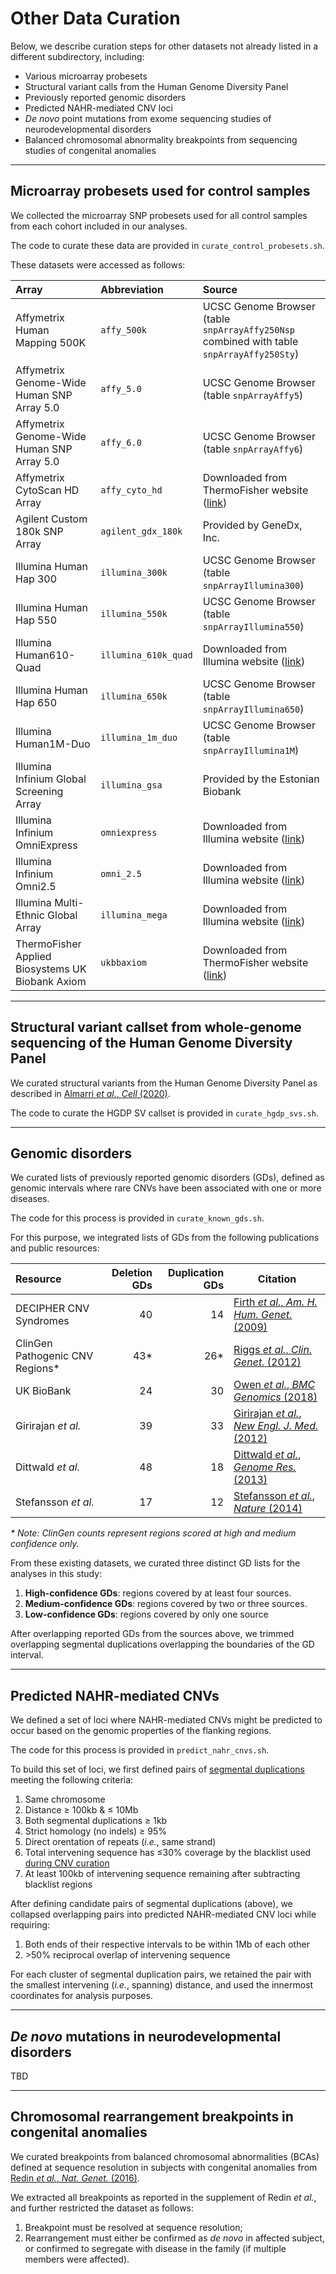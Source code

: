 # Other Data Curation  

Below, we describe curation steps for other datasets not already listed in a different subdirectory, including:  

* Various microarray probesets  
* Structural variant calls from the Human Genome Diversity Panel
* Previously reported genomic disorders  
* Predicted NAHR-mediated CNV loci  
* _De novo_ point mutations from exome sequencing studies of neurodevelopmental disorders
* Balanced chromosomal abnormality breakpoints from sequencing studies of congenital anomalies


---   

## Microarray probesets used for control samples  

We collected the microarray SNP probesets used for all control samples from each cohort included in our analyses.  

The code to curate these data are provided in `curate_control_probesets.sh`.  

These datasets were accessed as follows:  

| Array | Abbreviation | Source |  
| :--- | :--- | :--- |  
| Affymetrix Human Mapping 500K | `affy_500k` | UCSC Genome Browser (table `snpArrayAffy250Nsp` combined with table `snpArrayAffy250Sty`) |  
| Affymetrix Genome-Wide Human SNP Array 5.0 | `affy_5.0` | UCSC Genome Browser (table `snpArrayAffy5`) |  
| Affymetrix Genome-Wide Human SNP Array 5.0 | `affy_6.0` | UCSC Genome Browser (table `snpArrayAffy6`) |  
| Affymetrix CytoScan HD Array | `affy_cyto_hd` | Downloaded from ThermoFisher website ([link](https://www.thermofisher.com/order/catalog/product/901835#/901835)) |  
| Agilent Custom 180k SNP Array | `agilent_gdx_180k` | Provided by GeneDx, Inc. |  
| Illumina Human Hap 300 | `illumina_300k` | UCSC Genome Browser (table `snpArrayIllumina300`) |  
| Illumina Human Hap 550 | `illumina_550k` | UCSC Genome Browser (table `snpArrayIllumina550`) |  
| Illumina Human610-Quad | `illumina_610k_quad` | Downloaded from Illumina website ([link](https://support.illumina.com/content/dam/illumina-support/documents/downloads/productfiles/human610/human610-quadv1_h.zip)) |  
| Illumina Human Hap 650 | `illumina_650k` | UCSC Genome Browser (table `snpArrayIllumina650`) |  
| Illumina Human1M-Duo | `illumina_1m_duo` | UCSC Genome Browser (table `snpArrayIllumina1M`) |  
| Illumina Infinium Global Screening Array | `illumina_gsa` | Provided by the Estonian Biobank |  
| Illumina Infinium OmniExpress | `omniexpress` | Downloaded from Illumina website ([link](https://support.illumina.com/content/dam/illumina-support/documents/downloads/productfiles/humanomniexpress-24/v1-3/infinium-omniexpress-24-v1-3-a1-bed.zip)) |  
| Illumina Infinium Omni2.5 | `omni_2.5` | Downloaded from Illumina website ([link](https://support.illumina.com/content/dam/illumina-support/documents/downloads/productfiles/humanomni25/v1-5/infinium-omni2-5-8v1-5-a1-bed.zip)) |  
| Illumina Multi-Ethnic Global Array | `illumina_mega` | Downloaded from Illumina website ([link](https://support.illumina.com/content/dam/illumina-support/documents/downloads/productfiles/multiethnic-global/multi-ethnic-global-8-d1-bed.zip)) |  
| ThermoFisher Applied Biosystems UK Biobank Axiom | `ukbbaxiom` | Downloaded from ThermoFisher website ([link](https://www.thermofisher.com/order/catalog/product/902502?us&en#/902502?us&en)) |  

---  

## Structural variant callset from whole-genome sequencing of the Human Genome Diversity Panel  

We curated structural variants from the Human Genome Diversity Panel as described in [Almarri _et al._, _Cell_ (2020)](https://pubmed.ncbi.nlm.nih.gov/32531199/).  

The code to curate the HGDP SV callset is provided in `curate_hgdp_svs.sh`.  

---  

## Genomic disorders  

We curated lists of previously reported genomic disorders (GDs), defined as genomic intervals where rare CNVs have been associated with one or more diseases.  

The code for this process is provided in `curate_known_gds.sh`.  

For this purpose, we integrated lists of GDs from the following publications and public resources:  

| Resource | Deletion GDs | Duplication GDs | Citation |  
| :--- | ---: | ---: | --- |  
| DECIPHER CNV Syndromes | 40 | 14 | [Firth _et al._, _Am. H. Hum. Genet._ (2009)](http://dx.doi.org/10.1016/j.ajhg.2009.03.010) |  
| ClinGen Pathogenic CNV Regions\* | 43\* | 26\*  | [Riggs _et al._, _Clin. Genet._ (2012)](https://www.ncbi.nlm.nih.gov/pubmed/22097934) |  
| UK BioBank | 24 | 30 | [Owen _et al._, _BMC Genomics_ (2018)](https://www.ncbi.nlm.nih.gov/pmc/articles/PMC6278042/) |  
| Girirajan _et al._ | 39 | 33 | [Girirajan _et al._, _New Engl. J. Med._ (2012)](https://www.nejm.org/doi/full/10.1056/NEJMoa1200395) |  
| Dittwald _et al._ | 48 | 18 | [Dittwald _et al._, _Genome Res._ (2013)](https://www.ncbi.nlm.nih.gov/pubmed/23657883) |  
| Stefansson _et al._ | 17 | 12 | [Stefansson _et al._, _Nature_ (2014)](https://pubmed.ncbi.nlm.nih.gov/24352232/) |  

_\* Note: ClinGen counts represent regions scored at high and medium confidence only._  

From these existing datasets, we curated three distinct GD lists for the analyses in this study:  

1. **High-confidence GDs**: regions covered by at least four sources.  
2. **Medium-confidence GDs**: regions covered by two or three sources.  
3. **Low-confidence GDs**: regions covered by only one source  

After overlapping reported GDs from the sources above, we trimmed overlapping segmental duplications overlapping the boundaries of the GD interval.  

---  

## Predicted NAHR-mediated CNVs  

We defined a set of loci where NAHR-mediated CNVs might be predicted to occur based on the genomic properties of the flanking regions.  

The code for this process is provided in `predict_nahr_cnvs.sh`.  

To build this set of loci, we first defined pairs of [segmental duplications](https://genome.ucsc.edu/cgi-bin/hgTables) meeting the following criteria:  
1. Same chromosome
2. Distance ≥ 100kb & ≤ 10Mb
3. Both segmental duplications ≥ 1kb
4. Strict homology (no indels) ≥ 95%
5. Direct orentation of repeats (_i.e._, same strand)
6. Total intervening sequence has ≤30% coverage by the blacklist used [during CNV curation](https://github.com/talkowski-lab/rCNV2/tree/master/data_curation/CNV#curation-steps-rare-cnvs)  
7. At least 100kb of intervening sequence remaining after subtracting blacklist regions

After defining candidate pairs of segmental duplications (above), we collapsed overlapping pairs into predicted NAHR-mediated CNV loci while requiring:
1. Both ends of their respective intervals to be within 1Mb of each other  
2. \>50% reciprocal overlap of intervening sequence  

For each cluster of segmental duplication pairs, we retained the pair with the smallest intervening (_i.e._, spanning) distance, and used the innermost coordinates for analysis purposes.  


---  

## _De novo_ mutations in neurodevelopmental disorders  

TBD

---  

## Chromosomal rearrangement breakpoints in congenital anomalies  

We curated breakpoints from balanced chromosomal abnormalities (BCAs) defined at sequence resolution in subjects with congenital anomalies from [Redin _et al._, _Nat. Genet._ (2016)](https://www.nature.com/articles/ng.3720).  

We extracted all breakpoints as reported in the supplement of Redin _et al._, and further restricted the dataset as follows:  
1. Breakpoint must be resolved at sequence resolution; 
2. Rearrangement must either be confirmed as _de novo_ in affected subject, or confirmed to segregate with disease in the family (if multiple members were affected).  
